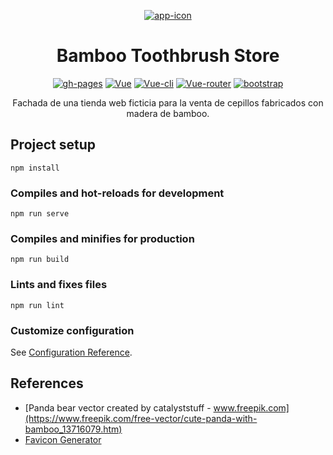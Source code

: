 <p align="center">
  <a href="https://marfullsen.github.io/bamboo-toothbrush-store/" rel="noopener">
 <img src="./docs/img/logo_panda.png" alt="app-icon"></a>
</p>

<div align="center">

# Bamboo Toothbrush Store

[![gh-pages](https://img.shields.io/badge/Disponible-PRONTO-inactive.svg)](https://marfullsen.github.io/bamboo-toothbrush-store/)
[![Vue](https://img.shields.io/badge/Vue-3.2.33-blue.svg "Badge Vue.js")](https://v3.vuejs.org/)
[![Vue-cli](https://img.shields.io/badge/Vue--CLI-5.0.4-brightgreen.svg "Badge VueCLI")](https://cli.vuejs.org/)
[![Vue-router](https://img.shields.io/badge/Vue--router-4.0.14-yellow.svg "Badge VueRouter")](https://router.vuejs.org/)
[![bootstrap](https://img.shields.io/badge/bootstrap-css-blueviolet.svg)](https://getbootstrap.com/)

</div>

<p align="center">
  Fachada de una tienda web ficticia para la venta de cepillos fabricados con madera de bamboo.
</p>

## Project setup
```
npm install
```

### Compiles and hot-reloads for development
```
npm run serve
```

### Compiles and minifies for production
```
npm run build
```

### Lints and fixes files
```
npm run lint
```

### Customize configuration
See [Configuration Reference](https://cli.vuejs.org/config/).

## References

- [Panda bear vector created by catalyststuff - www.freepik.com](https://www.freepik.com/free-vector/cute-panda-with-bamboo_13716079.htm)
- [Favicon Generator](https://www.favicon-generator.org/)